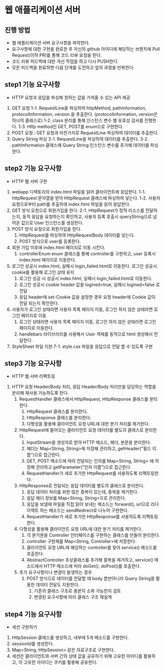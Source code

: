 # 웹 애플리케이션 서버
## 진행 방법
* 웹 애플리케이션 서버 요구사항을 파악한다.
* 요구사항에 대한 구현을 완료한 후 자신의 github 아이디에 해당하는 브랜치에 Pull Request(이하 PR)를 통해 코드 리뷰 요청을 한다.
* 코드 리뷰 피드백에 대한 개선 작업을 하고 다시 PUSH한다.
* 모든 피드백을 완료하면 다음 단계를 도전하고 앞의 과정을 반복한다.

## step1 기능 요구사항
* HTTP 요청과 응답을 파싱해 원하는 값을 가져올 수 있는 API 제공
1. GET 요청
   1-1. RequestLine을 파싱하여 httpMethod, pathInformation, protocolInformation, version 을 추출한다. (protocolInformation, version은 하나의 클래스로)
   1-2. class 분리를 통해 인스턴스 변수 별 유효성 검사를 진행한다.
   1-3. Http method인 GET, POST를 enum으로 구현한다.
2. POST 요청 : GET 요청과 마찬가지로 RequestLine 파싱하여 데이터를 추출한다.
3. Query String 파싱
   3-1. RequestLine을 파싱하여 데이터를 추출한다.
   3-2. pathInformation 클래스에 Query String 인스턴스 변수를 추가해 데이터를 파싱한다.

## step2 기능 요구사항
* HTTP 웹 서버 구현
1. webapp 디렉토리의 index.html 파일을 읽어 클라이언트에 응답한다.
   1-1. httpRequest 문자열을 받아 HttpRequest 클래스에 파싱하여 넣는다.
   1-2. 사용자 요청으로부터 path를 추출하여 index.html 파일을 읽어 응답한다.
2. GET 방식 요청으로 회원가입을 한다.
   2-1. HttpRequest가 정적 리소스를 전달하는지, 동적 응답을 요청하는지 확인하고, 사용자 등록 호출시 queryString으로 넘어온 값으로 User 인스턴스를 생성한다.
3. POST 방식 요청으로 회원가입을 한다. 
   1. HttpRequest를 파싱하여 HttpRequestBody 데이터를 넣는다. 
   2. POST 방식으로 user를 등록한다.
4. 회원 가입 이후에 index.html 페이지로 이동 시킨다.
   1. controllerEnum enum 클래스를 통해 controller를 구현하고, user 등록시 index.html 페이지로 이동한다.
5. 로그인 성공시 index.html, 실패시 login_failed.html로 이동한다. 로그인 성공시 cookie를 활용해 로그인 상태 유지
   1. 로그인 성공 시 성공시 index.html, 실패시 login_failed.html로 이동한다.
   2. 로그인 성공시 cookie header 값을 logined=true, 실패시 logined=false 로 전달
   3. 응답 header에 set-Cookie 값을 설정한 경우 요청 header에 Cookie 값이 전달 되는지 확인한다.
6. 사용자가 로그인 상태라면 사용자 목록 페이지 이동, 로그인 하지 않은 상태라면 로그인 페이지로 이동
   1. 로그인 상태라면 사용자 목록 페이지 이동, 로그인 하지 않은 상태라면 로그인 페이지로 이동한다.
   2. handlebars 라이브러리를 사용해서 User 객체를 동적으로 html 생성해서 전달한다.
7. StyleSheet 파일 지원
   7-1. style.css 파일을 응답으로 전달 할 수 있도록 구현

## step3 기능 요구사항
* HTTP 웹 서버 리팩토링
1. HTTP 요청 Header/Body 처리, 응답 Header/Body 처리만을 담당하는 역할을 분리해 재사용 가능하도록 한다.
   1. RequestHandler 클래스에서 HttpRequest, HttpResponse 클래스를 분리한다.
      1. HttpRequest 클래스를 분리한다.
      2. HttpResponse 클래스를 분리한다.
      3. 다형성을 활용해 클라이언트 요청 URL에 대한 분기 처리를 제거한다.
   2. HttpRequest에 들어오는 클라이언트 요청 데이터를 별도의 클래스로 분리한다.
      1. InputStream을 생성자로 받아 HTTP 메소드, 헤더, 본문을 분리한다.
      2. 헤더는 Map<String, String>에 저장해 관리하고, getHeader("필드 이름")으로 접근한다.
      3. GET, POST 메소드에 따라 전달되는 인자를 Map<String, String> 에 저장해 관리하고 getParameter("인자 이름")으로 접근한다.
      4. RequestHandler가 새로 추가한 HttpRequest를 사용하도록 리팩토링한다.
   3. HttpResponse로 전달되는 응답 데이터를 별도의 클래스로 분리한다.
      1. 응답 데이터 처리를 위한 많은 중복이 있는데, 중복을 제거한다.
      2. 응답 헤더 정보를 Map<String, String>으로 관리한다.
      3. 응답을 보낼때 파일을 직접 읽어 보내는 메소드는 forward(), url으로 리다이렉트 하는 메소드는 sendRedirect로 나누어 구현한다.
      4. RequestHandler가 새로 추가한 HttpResponse를 사용하도록 리팩토링한다.
   4. 다형성을 활용해 클라이언트 요청 URL에 대한 분기 처리를 제거한다.
      1. 각 분기문을 Controller 인터페이스를 구현하는 클래스를 만들어 분리한다.
      2. controller 구현체를 Map<String, Controller>에 저장한다.
      3. 클라이언트 요청 URL에 해당하는 controller를 찾아 service() 메소드를 호출한다.
      4. AbstractController 추상클래스를 추가해 중복을 제거하고, service() 메소드에서 HTTP 메소드에 따라 doGet(), doPost()를 호출한다.
   5. 추가 요구사항이나 변경이 발생하는 경우
      1. POST 방식으로 데이터를 전달할 때 body 뿐만아니라 Query String을 활용한 데이터 전달도 지원한다.
         1. 기존의 클래스 구조로 충분히 소화 가능한지 검토
         2. 변경된 요구사항에 따라 클래스 구조 재설계

## step4 기능 요구사항
* 세션 구현하기
1. HttpSession 클래스를 생성하고, 내부에 5개 메소드를 구현한다.
2. sessionId를 생성한다.
3. Map<String, HttpSession> 같은 자료구조로 구현한다.
4. 세션은 클라이언트와 서버 간의 상태 값을 공유하기 위해 고유한 아이디를 활용하고, 이 고유한 아이디는 쿠키를 활용해 공유한다.
